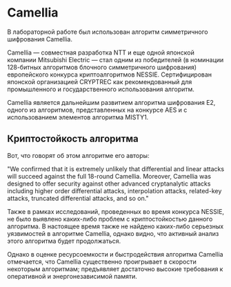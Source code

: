 # Camellia
В лабораторной работе был использован алгоритм симметричного шифрования Camellia.

  Camellia — совместная разработка NTT и еще одной японской компании Mitsubishi Electric — стал одним из победителей
  (в номинации 128-битных алгоритмов блочного симметричного шифрования) европейского конкурса криптоалгоритмов NESSIE.
Сертифицирован японской организацией CRYPTREC как рекомендованный для промышленного и государственного использования алгоритм.

Camellia является дальнейшим развитием алгоритма шифрования E2, одного из алгоритмов, представленных на конкурсе AES и с использованием элементов алгоритма MISTY1.

## Криптостойкость алгоритма
Вот, что говорят об этом алгоритме его авторы:

"We confirmed that it is extremely unlikely that differential and linear attacks will succeed against the full 18-round Camellia. Moreover, Camellia was designed to offer security against other advanced cryptanalytic attacks including higher order differential attacks, interpolation attacks, related-key attacks, truncated differential attacks, and so on."

Также в рамках
исследований, проведенных во время конкурса NESSIE, не было выявлено каких-либо
проблем с криптостойкостью данного алгоритма. В настоящее время также не найдено
каких-либо серьезных уязвимостей в алгоритме Camellia, однако видно, что активный
анализ этого алгоритма будет продолжаться.

Однако в оценке ресурсоемкости и быстродействия алгоритма Camellia отмечается, что
Camellia существенно проигрывает в скорости некоторым алгоритмам; предъявляет
достаточно высокие требования к оперативной и энергонезависимой памяти.
